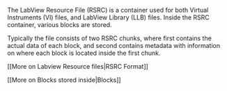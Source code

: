 The LabView Resource File (RSRC) is a container used for both Virtual Instruments (VI) files, and LabView Library (LLB) files. Inside the RSRC container, various blocks are stored.

Typically the file consists of two RSRC chunks, where first contains the actual data of each block, and second contains metadata with information on where each block is located inside the first chunk.

[[More on Labview Resource files|RSRC Format]]

[[More on Blocks stored inside|Blocks]]
